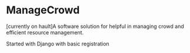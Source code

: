 # ManageCrowd
[currently on hault]A software solution for helpful in managing crowd and efficient resource management.

Started with Django with basic registration
